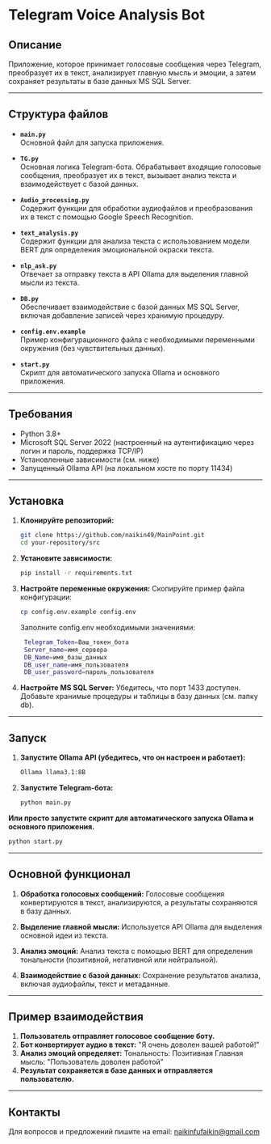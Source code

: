 # Telegram Voice Analysis Bot

## Описание
Приложение, которое принимает голосовые сообщения через Telegram, преобразует их в текст, анализирует главную мысль и эмоции, а затем сохраняет результаты в базе данных MS SQL Server. 

---

## Структура файлов

- **`main.py`**  
  Основной файл для запуска приложения.

- **`TG.py`**  
  Основная логика Telegram-бота. Обрабатывает входящие голосовые сообщения, преобразует их в текст, вызывает анализ текста и взаимодействует с базой данных.

- **`Audio_processing.py`**  
  Содержит функции для обработки аудиофайлов и преобразования их в текст с помощью Google Speech Recognition.

- **`text_analysis.py`**  
  Содержит функции для анализа текста с использованием модели BERT для определения эмоциональной окраски текста.

- **`nlp_ask.py`**  
  Отвечает за отправку текста в API Ollama для выделения главной мысли из текста.

- **`DB.py`**  
  Обеспечивает взаимодействие с базой данных MS SQL Server, включая добавление записей через хранимую процедуру.

- **`config.env.example`**  
  Пример конфигурационного файла с необходимыми переменными окружения (без чувствительных данных).

- **`start.py`**  
  Скрипт для автоматического запуска Ollama и основного приложения.

---

## Требования

- Python 3.8+
- Microsoft SQL Server 2022 (настроенный на аутентификацию через логин и пароль, поддержка TCP/IP)
- Установленные зависимости (см. ниже)
- Запущенный Ollama API (на локальном хосте по порту 11434)

---

## Установка

1. **Клонируйте репозиторий:**
   ```bash
   git clone https://github.com/naikin49/MainPoint.git
   cd your-repository/src

2. **Установите зависимости:**
   ```bash
   pip install -r requirements.txt

3. **Настройте переменные окружения:**
    Скопируйте пример файла конфигурации:
   ```bash
   cp config.env.example config.env
   ```
   Заполните config.env необходимыми значениями:
   ```bash
    Telegram_Token=Ваш_токен_бота
    Server_name=имя_сервера
    DB_Name=имя_базы_данных
    DB_user_name=имя_пользователя
    DB_user_password=пароль_пользователя
   ```

4. **Настройте MS SQL Server:**
   Убедитесь, что порт 1433 доступен.
   Добавьте хранимые процедуры и таблицы в базу данных (см. папку db).

---

## Запуск

1. **Запустите Ollama API (убедитесь, что он настроен и работает):**
   ```bash
   Ollama llama3.1:8B
   ```

2. **Запустите Telegram-бота:**
   ```bash
   python main.py
   ```

**Или просто запустите скрипт для автоматического запуска Ollama и основного приложения.**
   ```bash
   python start.py
   ```

---

## Основной функционал

1. **Обработка голосовых сообщений:**
   Голосовые сообщения конвертируются в текст, анализируются, а результаты сохраняются в базу данных.

2. **Выделение главной мысли:**
   Используется API Ollama для выделения основной идеи из текста.

3. **Анализ эмоций:**
   Анализ текста с помощью BERT для определения тональности (позитивной, негативной или нейтральной).

4. **Взаимодействие с базой данных:**
   Сохранение результатов анализа, включая аудиофайлы, текст и метаданные.

---

## Пример взаимодействия

1. **Пользователь отправляет голосовое сообщение боту.**
2. **Бот конвертирует аудио в текст:**
    "Я очень доволен вашей работой!"
3. **Анализ эмоций определяет:**
    Тональность: Позитивная
    Главная мысль: "Пользователь доволен работой"
4. **Результат сохраняется в базе данных и отправляется пользователю.**

---

## Контакты

Для вопросов и предложений пишите на email: naikinfufaikin@gmail.com
